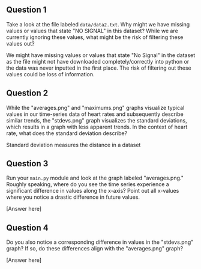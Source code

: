 ## Question 1

Take a look at the file labeled `data/data2.txt`. Why might we have missing values or values that state "NO SIGNAL" in this dataset? While we are currently ignoring these values, what might be the risk of filtering these values out?

We might have missing values or values that state "No Signal" in the dataset as the file might not have downloaded completely/correctly into python or the data was never inputted in the first place. The risk of filtering out these values could be loss of information.

## Question 2

While the "averages.png" and "maximums.png" graphs visualize typical values in our time-series data of heart rates and subsequently describe similar trends, the "stdevs.png" graph visualizes the standard deviations, which results in a graph with less apparent trends. In the context of heart rate, what does the standard deviation describe?

Standard deviation measures the distance in a dataset

## Question 3

Run your `main.py` module and look at the graph labeled "averages.png." Roughly speaking, where do you see the time series experience a significant difference in values along the x-axis? Point out all x-values where you notice a drastic difference in future values.

[Answer here]

## Question 4

Do you also notice a corresponding difference in values in the "stdevs.png" graph? If so, do these differences align with the "averages.png" graph? 

[Answer here]
